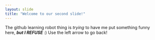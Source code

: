 ```yaml
---
layout: slide
title: "Welcome to our second slide!"
---
```

The github learning robot thing is *trying* to have me put something funny here, ***but I REFUSE*** :)
Use the left arrow to go back!
